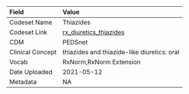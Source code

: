|Field            |Value                                       |
|:----------------|:-------------------------------------------|
|Codeset Name     |Thiazides                                   |
|Codeset Link     |[rx_diuretics_thiazides](https://github.com/PEDSnet/Variable-Dictionary/blob/main/drugs/rx_diuretics_thiazides.csv)|
|CDM              |PEDSnet                                     |
|Clinical Concept |thiazides and thiazide-like diuretics: oral |
|Vocab            |RxNorm,RxNorm Extension                     |
|Date Uploaded    |2021-05-12                                  |
|Metadata         |NA                                          |
